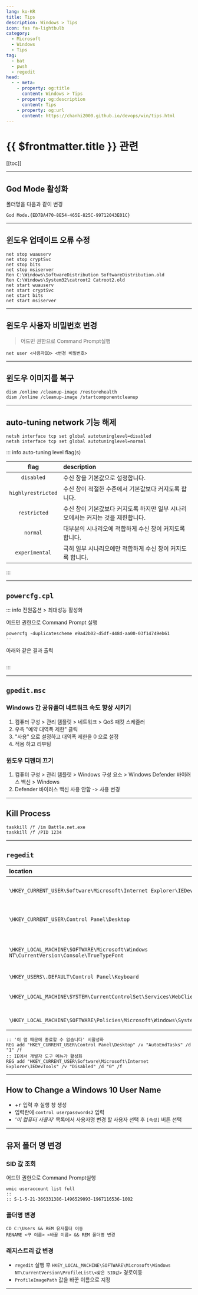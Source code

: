 ```yaml
---
lang: ko-KR
title: Tips
description: Windows > Tips
icon: fas fa-lightbulb
category:
  - Microsoft
  - Windows
  - Tips
tag: 
  - bat 
  - pwsh
  - regedit
head:
  - - meta:
    - property: og:title
      content: Windows > Tips
    - property: og:description
      content: Tips
    - property: og:url
      content: https://chanhi2000.github.io/devops/win/tips.html
---
```


# {{ $frontmatter.title }} 관련

[[toc]]

---

## God Mode 활성화

폴더명을 다음과 같이 변경

```
God Mode.{ED7BA470-8E54-465E-825C-99712043E01C}
```

---

## 윈도우 업데이트 오류 수정

```batch
net stop wuauserv
net stop cryptSvc
net stop bits
net stop msiserver
Ren C:\Windows\SoftwareDistribution SoftwareDistribution.old
Ren C:\Windows\System32\catroot2 Catroot2.old
net start wuauserv
net start cryptSvc
net start bits
net start msiserver
```

---

## 윈도우 사용자 비밀번호 변경

> 어드민 권한으로 Command Prompt실행

```batch
net user <사용자ID> <변경 비밀번호>
```

---

## 윈도우 이미지를 복구

```batch
dism /online /cleanup-image /restorehealth
dism /online /cleanup-image /startcomponentcleanup
```

---

## auto-tuning network 기능 해제

```batch
netsh interface tcp set global autotuninglevel=disabled
netsh interface tcp set global autotuninglevel=normal 
```

::: info auto-tuning level flag(s) 


| flag | description |
| :---: | :--- | 
| `disabled` | 수신 창을 기본값으로 설정합니다. |
| `highlyrestricted` | 수신 창이 적절한 수준에서 기본값보다 커지도록 합니다. |
| `restricted` | 수신 창이 기본값보다 커지도록 하지만 일부 시나리오에서는 커지는 것을 제한합니다. |
| `normal` | 대부분의 시나리오에 적합하게 수신 창이 커지도록 합니다. |
| `experimental` | 극히 일부 시나리오에만 적합하게 수신 창이 커지도록 합니다. |

:::

---

## `powercfg.cpl`


::: info 전원옵션 > 최대성능 활성화

어드민 권한으로 Command Prompt 실행

```batch
powercfg -duplicatescheme e9a42b02-d5df-448d-aa00-03f14749eb61
--

```

아래와 같은 결과 출력

```

```

:::

---

## `gpedit.msc`

### Windows 간 공유폴더 네트워크 속도 향상 시키기

1. 컴퓨터 구성 > 관리 템플릿 > 네트워크 > QoS 패킷 스케줄러
2. 우측 "예약 대역폭 제한" 클릭
3. "사용" 으로 설정하고 대역폭 제한을 0 으로 설정
4. 적용 하고 리부팅

### 윈도우 디펜더 끄기

1. 컴퓨터 구성 > 관리 템플릿 > Windows 구성 요소 > Windows Defender 바이러스 백신 > Windows
2. Defender 바이러스 백신 사용 안함 -> 사용 변경

---

## Kill Process

```batch
taskkill /f /im Battle.net.exe
taskkill /f /PID 1234
```

---

## `regedit`

| location | `key`=`value` | description |
| :--- | :---: | :--- |
| `\HKEY_CURRENT_USER\Software\Microsoft\Internet Explorer\IEDevTools` | `Disabled=0` |  IE에서 개발자 도구 메뉴가 활성화 |
| `\HKEY_CURRENT_USER\Control Panel\Desktop` | `AutoEndTasks=1` | '이 앱 때문에 종료할 수 없습니다' 비활성화 |
| `\HKEY_LOCAL_MACHINE\SOFTWARE\Microsoft\Windows NT\CurrentVersion\Console\TrueTypeFont` | `949=*굴림체` | `cmd.exe` 창에서 사용할 폰트를 추가하는 방법 |
| `\HKEY_USERS\.DEFAULT\Control Panel\Keyboard` | `InitialKeyboardIndicators=2147483650` | 넘버락 켜기 |
| `\HKEY_LOCAL_MACHINE\SYSTEM\CurrentControlSet\Services\WebClient\Parameters` | <ul><li>`BasicAuthLevel=2`</li><li>`FileSizeLimitInBytes=ffffffff`</li></ul> | 
| `\HKEY_LOCAL_MACHINE\SOFTWARE\Policies\Microsoft\Windows\System` | `EnableSmartScreen=0` | SmartScreen 비활성화 |

```batch
:: '이 앱 때문에 종료할 수 없습니다' 비활성화
REG add "HKEY_CURRENT_USER\Control Panel\Desktop" /v "AutoEndTasks" /d "1" /f 
:: IE에서 개발자 도구 메뉴가 활성화
REG add "HKEY_CURRENT_USER\Software\Microsoft\Internet Explorer\IEDevTools" /v "Disabled" /d "0" /f 
```

---

## How to Change a Windows 10 User Name

- <kbd><VPIcon icon="fa-brands fa-windows"/></kbd>+<kbd>r</kbd> 입력 후 실행 창 생성
- 입력란에 `control userpasswords2` 입력
- _'이 컴퓨터 사용자'_ 목록에서 사용자명 변경 할 사용자 선택 후 `[속성]` 버튼 선택

---

## 유저 폴더 명 변경

### SID 값 조회

어드민 권한으로 Command Prompt실행

```batch
wmic useraccount list full
::
:: S-1-5-21-366331386-1496529093-1967116536-1002
```

### 폴더명 변경

```batch
CD C:\Users && REM 유저폴더 이동 
RENAME <구 이름> <바꿀 이름> && REM 폴더명 변경
```

### 레지스트리 값 변경

- `regedit` 실행 후 `HKEY_LOCAL_MACHINE\SOFTWARE\Microsoft\Windows NT\CurrentVersion\ProfileList\<찾은 SID값>` 경로이동
- `ProfileImagePath` 값을 바꾼 이름으로 지정

---

 <TagLinks />